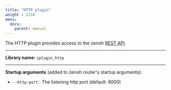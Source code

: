 ```yaml
---
title: "HTTP plugin"
weight : 2110
menu:
  docs:
    parent: manual
---
```


The HTTP plugin provides access to the zenoh [REST API](../../apis/apis/#rest-api).

------
**Library name:** `zplugin_http`

------
**Startup arguments** (added to zenoh router's startup arguments):
 - `--http-port` : The listening http port (default: 8000)
